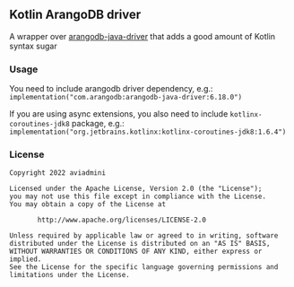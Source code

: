 ## Kotlin ArangoDB driver
A wrapper over [arangodb-java-driver](https://github.com/arangodb/arangodb-java-driver) that adds a good amount of Kotlin syntax sugar

### Usage

You need to include arangodb driver dependency, e.g.:<br>
`implementation("com.arangodb:arangodb-java-driver:6.18.0")`

If you are using async extensions, you also need to include `kotlinx-coroutines-jdk8` package, e.g.:<br>
`implementation("org.jetbrains.kotlinx:kotlinx-coroutines-jdk8:1.6.4")`

### License

```
Copyright 2022 aviadmini

Licensed under the Apache License, Version 2.0 (the "License");
you may not use this file except in compliance with the License.
You may obtain a copy of the License at

       http://www.apache.org/licenses/LICENSE-2.0

Unless required by applicable law or agreed to in writing, software
distributed under the License is distributed on an "AS IS" BASIS,
WITHOUT WARRANTIES OR CONDITIONS OF ANY KIND, either express or implied.
See the License for the specific language governing permissions and
limitations under the License.
```